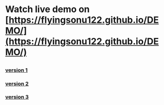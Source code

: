 # Watch live demo on [https://flyingsonu122.github.io/DEMO/](https://flyingsonu122.github.io/DEMO/)

## 

### [version 1 ](https://flyingsonu122.github.io/DEMO/version%201/index.html)

### [version 2 ](https://flyingsonu122.github.io/DEMO/version%202/index.html)

### [version 3 ](https://flyingsonu122.github.io/DEMO/version%203/index.html)
